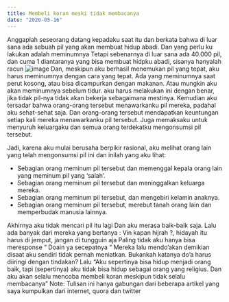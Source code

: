 ```yaml
---
title: Membeli koran meski tidak membacanya
date: "2020-05-16"
---
```





Anggaplah seseorang datang kepadaku saat itu dan berkata bahwa di luar sana ada sebuah pil yang akan membuat hidup abadi. Dan yang perlu ku lakukan adalah meminumnya
Tetapi sebenarnya di luar sana ada 40.000 pil, dan cuma 1 diantaranya yang bisa membuat hidpku abadi, sisanya hanyalah racun
![image](https://miro.medium.com/max/1400/0*LJQ4oVj7XVBQkNN3) 
Dan, meskipun aku berhasil menemukan pil yang tepat, aku harus meminumnya dengan cara yang tepat. Ada yang meminumnya saat perut kosong, atau bisa dicampurkan dengan makanan. Atau mungkin aku akan meminumnya sebelum tidur. aku harus melakukan ini dengan benar, jika tidak pil-nya tidak akan bekerja sebagaimana mestinya.
Kemudian aku tersadar bahwa orang-orang tersebut menawarkanku pil mereka, padahal aku sehat-sehat saja. 
Dan orang-orang tersebut mendapatkan keuntungan setiap kali mereka menawarkanku pil tersebut. Juga memaksaku untuk menyuruh keluargaku dan semua orang terdekatku mengonsumsi pil tersebut.

Jadi, karena aku mulai berusaha berpikir rasional, aku melihat orang lain yang telah mengonsumsi pil ini dan inilah yang aku lihat:
- Sebagian orang meminum pil tersebut dan memenggal kepala orang lain yang meminum pil yang ‘salah’.
- Sebagian orang meminum pil tersebut dan meninggalkan keluarga mereka.
- Sebagian orang meminum pil tersebut, dan mengebiri kelamin anaknya.
- Sebagian orang meminum pil tersebut, merebut tanah orang lain dan memperbudak manusia lainnya.

Akhirnya aku tidak mencari pil itu lagi
Dan aku merasa baik-baik saja.
Lalu ada banyak dari mereka yang bertanya :
Vin kapan hijrah ?, hidayah itu harus di jemput, jangan di tungguin aja
Paling tidak aku hanya bisa meresponse “ Doain ya secepatnya “
Mereka lalu mendo’akan demikian disaat aku sendiri tidak pernah meniatkan. Bukankah katanya do’a harus diiringi dengan tindakan?
Lalu
“Aku sepertinya bisa hidup menjadi orang baik, tapi (sepertinya) aku tidak bisa hidup sebagai orang yang religius. Dan aku akan selalu mencoba membeli koran meskipun tidak selalu membacanya”
Note: Tulisan ini hanya gabungan dari beberapa artikel yang saya kumpulkan dari internet, quora dan twitter

